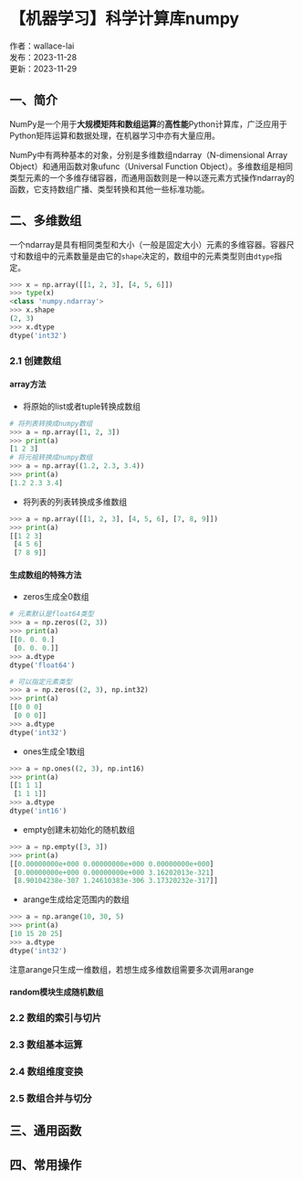 # 【机器学习】科学计算库numpy

作者：wallace-lai <br/>
发布：2023-11-28 <br/>
更新：2023-11-29 <br/>

## 一、简介
NumPy是一个用于**大规模矩阵和数组运算**的**高性能**Python计算库，广泛应用于Python矩阵运算和数据处理，在机器学习中亦有大量应用。

NumPy中有两种基本的对象，分别是多维数组ndarray（N-dimensional Array Object）和通用函数对象ufunc（Universal Function Object）。多维数组是相同类型元素的一个多维存储容器，而通用函数则是一种以逐元素方式操作ndarray的函数，它支持数组广播、类型转换和其他一些标准功能。

## 二、多维数组
一个ndarray是具有相同类型和大小（一般是固定大小）元素的多维容器。容器尺寸和数组中的元素数量是由它的`shape`决定的，数组中的元素类型则由`dtype`指定。

```python
>>> x = np.array([[1, 2, 3], [4, 5, 6]])
>>> type(x)
<class 'numpy.ndarray'>
>>> x.shape
(2, 3)
>>> x.dtype
dtype('int32')
```

### 2.1 创建数组

#### array方法

- 将原始的list或者tuple转换成数组

```python
# 将列表转换成numpy数组
>>> a = np.array([1, 2, 3])
>>> print(a)
[1 2 3]
# 将元祖转换成numpy数组
>>> a = np.array((1.2, 2.3, 3.4))
>>> print(a)
[1.2 2.3 3.4]
```

- 将列表的列表转换成多维数组

```python
>>> a = np.array([[1, 2, 3], [4, 5, 6], [7, 8, 9]])
>>> print(a)
[[1 2 3]
 [4 5 6]
 [7 8 9]]
```

#### 生成数组的特殊方法

- zeros生成全0数组
```python
# 元素默认是float64类型
>>> a = np.zeros((2, 3))
>>> print(a)
[[0. 0. 0.]
 [0. 0. 0.]]
>>> a.dtype
dtype('float64')

# 可以指定元素类型
>>> a = np.zeros((2, 3), np.int32)
>>> print(a)
[[0 0 0]
 [0 0 0]]
>>> a.dtype
dtype('int32')
```

- ones生成全1数组
```python
>>> a = np.ones((2, 3), np.int16)
>>> print(a)
[[1 1 1]
 [1 1 1]]
>>> a.dtype
dtype('int16')
```

- empty创建未初始化的随机数组
```python
>>> a = np.empty([3, 3])
>>> print(a)
[[0.00000000e+000 0.00000000e+000 0.00000000e+000]
 [0.00000000e+000 0.00000000e+000 3.16202013e-321]
 [8.90104238e-307 1.24610383e-306 3.17320232e-317]]
```

- arange生成给定范围内的数组

```python
>>> a = np.arange(10, 30, 5)
>>> print(a)
[10 15 20 25]
>>> a.dtype
dtype('int32')
```

注意arange只生成一维数组，若想生成多维数组需要多次调用arange

#### random模块生成随机数组

### 2.2 数组的索引与切片

### 2.3 数组基本运算

### 2.4 数组维度变换

### 2.5 数组合并与切分


## 三、通用函数

## 四、常用操作


